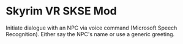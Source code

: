 # Skyrim VR SKSE Mod
Initiate dialogue with an NPC via voice command (Microsoft Speech Recognition).  Either say the NPC's name or use a generic greeting.
